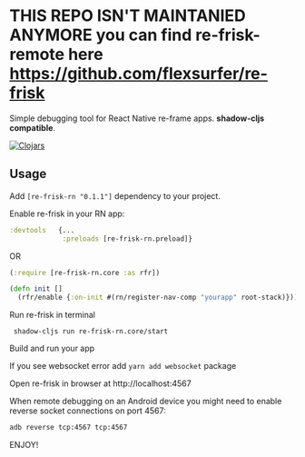 # THIS REPO ISN'T MAINTANIED ANYMORE you can find re-frisk-remote here https://github.com/flexsurfer/re-frisk


Simple debugging tool for React Native re-frame apps. **shadow-cljs compatible**.

[![Clojars](https://img.shields.io/clojars/v/re-frisk-rn.svg)](https://clojars.org/re-frisk-rn)

## Usage

Add `[re-frisk-rn "0.1.1"]` dependency to your project.

Enable re-frisk in your RN app:

```clojure
:devtools   {...           
             :preloads [re-frisk-rn.preload]}
```

OR

```clojure
(:require [re-frisk-rn.core :as rfr])

(defn init []
  (rfr/enable {:on-init #(rn/register-nav-comp "yourapp" root-stack)}))
```


Run re-frisk in terminal

` shadow-cljs run re-frisk-rn.core/start`

Build and run your app

If you see websocket error add `yarn add websocket` package

Open re-frisk in browser at http://localhost:4567

When remote debugging on an Android device you might need to enable reverse socket connections on port 4567:

```bash
adb reverse tcp:4567 tcp:4567
```

ENJOY!

